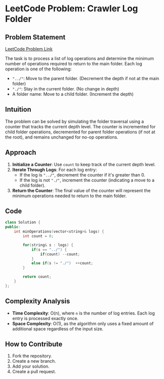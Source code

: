 # LeetCode Problem: Crawler Log Folder

## Problem Statement

[LeetCode Problem Link](https://leetcode.com/problems/crawler-log-folder/)

The task is to process a list of log operations and determine the minimum number of operations required to return to the main folder. Each log operation is one of the following:
- `"../"`: Move to the parent folder. (Decrement the depth if not at the main folder)
- `"./"`: Stay in the current folder. (No change in depth)
- A folder name: Move to a child folder. (Increment the depth)

## Intuition

The problem can be solved by simulating the folder traversal using a counter that tracks the current depth level. The counter is incremented for child folder operations, decremented for parent folder operations (if not at the root), and remains unchanged for no-op operations.

## Approach

1. **Initialize a Counter**: Use `count` to keep track of the current depth level.
2. **Iterate Through Logs**: For each log entry:
   - If the log is `"../"`, decrement the counter if it's greater than 0.
   - If the log is not `"./"`, increment the counter (indicating a move to a child folder).
3. **Return the Counter**: The final value of the counter will represent the minimum operations needed to return to the main folder.

## Code

```cpp
class Solution {
public:
    int minOperations(vector<string>& logs) {
        int count = 0;

        for(string& s : logs) {
            if(s == "../") {
                if(count) --count;
            }
            else if(s != "./")  ++count;
        }

        return count;
    }
};
```

## Complexity Analysis

- **Time Complexity**: O(n), where `n` is the number of log entries. Each log entry is processed exactly once.
- **Space Complexity**: O(1), as the algorithm only uses a fixed amount of additional space regardless of the input size.

## How to Contribute

1. Fork the repository.
2. Create a new branch.
3. Add your solution.
4. Create a pull request.
